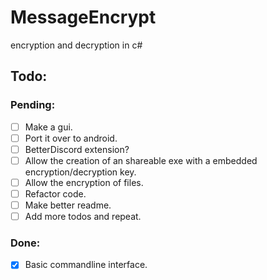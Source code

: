 # MessageEncrypt
encryption and decryption in c#

## Todo:
### Pending:

- [ ] Make a gui.
- [ ] Port it over to android.
- [ ] BetterDiscord extension?
- [ ] Allow the creation of an shareable exe with a embedded encryption/decryption key.
- [ ] Allow the encryption of files.
- [ ] Refactor code.
- [ ] Make better readme.
- [ ] Add more todos and repeat.
### Done:

- [x] Basic commandline interface.
